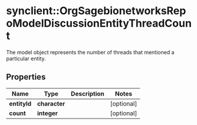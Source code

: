 # synclient::OrgSagebionetworksRepoModelDiscussionEntityThreadCount

The model object represents the number of threads that mentioned a particular entity.

## Properties
Name | Type | Description | Notes
------------ | ------------- | ------------- | -------------
**entityId** | **character** |  | [optional] 
**count** | **integer** |  | [optional] 


